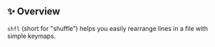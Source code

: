 ✨ Overview
---

`shfl` (short for "shuffle") helps you easily rearrange lines in a file with
simple keymaps.

